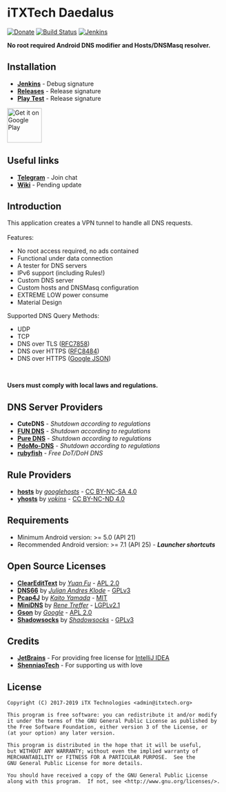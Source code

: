 # iTXTech Daedalus

[![Donate](https://img.shields.io/badge/alipay-donate-yellow.svg)](https://qr.alipay.com/a6x07022gffiehykicipv1a)
[![Build Status](https://travis-ci.org/iTXTech/Daedalus.svg?branch=master)](https://travis-ci.org/iTXTech/Daedalus)
[![Jenkins](https://img.shields.io/jenkins/s/http/dev.itxtech.org:10298/job/Daedalus.svg)](http://dev.itxtech.org:10298/job/Daedalus/)

__No root required Android DNS modifier and Hosts/DNSMasq resolver.__

## Installation
* __[Jenkins](http://dev.itxtech.org:10298/job/Daedalus/)__ - Debug signature
* __[Releases](https://github.com/iTXTech/Daedalus/releases)__ - Release signature
* __[Play Test](https://play.google.com/apps/testing/org.itxtech.daedalus)__ - Release signature

[<img alt='Get it on Google Play'
      src='https://play.google.com/intl/en_us/badges/images/generic/en_badge_web_generic.png'
      height="80">](https://play.google.com/store/apps/details?id=org.itxtech.daedalus)

## Useful links
* __[Telegram](https://t.me/iTXTechDaedalus)__ - Join chat
* __[Wiki](https://github.com/iTXTech/Daedalus/wiki)__ - Pending update

## Introduction

This application creates a VPN tunnel to handle all DNS requests.<br>
<br>
Features:
* No root access required, no ads contained
* Functional under data connection
* A tester for DNS servers
* IPv6 support (including Rules!)
* Custom DNS server
* Custom hosts and DNSMasq configuration
* EXTREME LOW power consume
* Material Design

Supported DNS Query Methods:
* UDP
* TCP 
* DNS over TLS ([RFC7858](https://tools.ietf.org/html/rfc7858))
* DNS over HTTPS ([RFC8484](https://tools.ietf.org/html/rfc8484))
* DNS over HTTPS ([Google JSON](https://developers.google.com/speed/public-dns/docs/dns-over-https))
<br>

__Users must comply with local laws and regulations.__<br>

## DNS Server Providers

* __CuteDNS__ - *Shutdown according to regulations*
* __[FUN DNS](http://fundns.cn)__ - *Shutdown according to regulations*
* __[Pure DNS](https://puredns.cn/)__ - *Shutdown according to regulations*
* __[PdoMo-DNS](https://pdomo.me/)__ - *Shutdown according to regulations*
* __[rubyfish](https://www.rubyfish.cn)__ - *Free DoT/DoH DNS*

## Rule Providers

* __[hosts](https://github.com/googlehosts/hosts)__ by *[googlehosts](https://github.com/googlehosts)* - [CC BY-NC-SA 4.0](https://creativecommons.org/licenses/by-nc-sa/4.0/deed.zh)
* __[yhosts](https://github.com/vokins/yhosts)__ by *[vokins](https://github.com/vokins)* - [CC BY-NC-ND 4.0](https://creativecommons.org/licenses/by-nc-nd/4.0/)

## Requirements

* Minimum Android version: >= 5.0 (API 21)
* Recommended Android version: >= 7.1 (API 25) - __*Launcher shortcuts*__

## Open Source Licenses

* __[ClearEditText](https://github.com/MrFuFuFu/ClearEditText)__ by *[Yuan Fu](https://github.com/MrFuFuFu)* - [APL 2.0](https://github.com/MrFuFuFu/ClearEditText)
* __[DNS66](https://github.com/julian-klode/dns66)__ by *[Julian Andres Klode](https://github.com/julian-klode)* - [GPLv3](https://github.com/julian-klode/dns66/blob/master/COPYING)
* __[Pcap4J](https://github.com/kaitoy/pcap4j)__ by *[Kaito Yamada](https://github.com/kaitoy)* - [MIT](https://github.com/kaitoy/pcap4j)
* __[MiniDNS](https://github.com/rtreffer/minidns)__ by *[Rene Treffer](https://github.com/rtreffer)* - [LGPLv2.1](https://github.com/rtreffer/minidns/blob/master/LICENCE_LGPL2.1)
* __[Gson](https://github.com/google/gson)__ by *[Google](https://github.com/google)* - [APL 2.0](https://github.com/google/gson/blob/master/LICENSE)
* __[Shadowsocks](https://github.com/shadowsocks/shadowsocks-android)__ by *[Shadowsocks](https://github.com/shadowsocks)* - [GPLv3](https://github.com/shadowsocks/shadowsocks-android/blob/master/LICENSE)

## Credits

* __[JetBrains](https://www.jetbrains.com/)__ - For providing free license for [IntelliJ IDEA](https://www.jetbrains.com/idea/)
* __[ShenniaoTech](https://www.sncidc.com/)__ - For supporting us with love

## License

    Copyright (C) 2017-2019 iTX Technologies <admin@itxtech.org>
    
	This program is free software: you can redistribute it and/or modify
	it under the terms of the GNU General Public License as published by
	the Free Software Foundation, either version 3 of the License, or
	(at your option) any later version.

	This program is distributed in the hope that it will be useful,
	but WITHOUT ANY WARRANTY; without even the implied warranty of
	MERCHANTABILITY or FITNESS FOR A PARTICULAR PURPOSE.  See the
	GNU General Public License for more details.

	You should have received a copy of the GNU General Public License
	along with this program.  If not, see <http://www.gnu.org/licenses/>.
